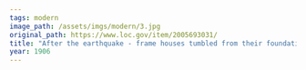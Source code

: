 ```yaml
---
tags: modern
image_path: /assets/imgs/modern/3.jpg
original_path: https://www.loc.gov/item/2005693031/
title: "After the earthquake - frame houses tumbled from their foundations, San Francisco Disaster, U.S.A."
year: 1906
---
```



